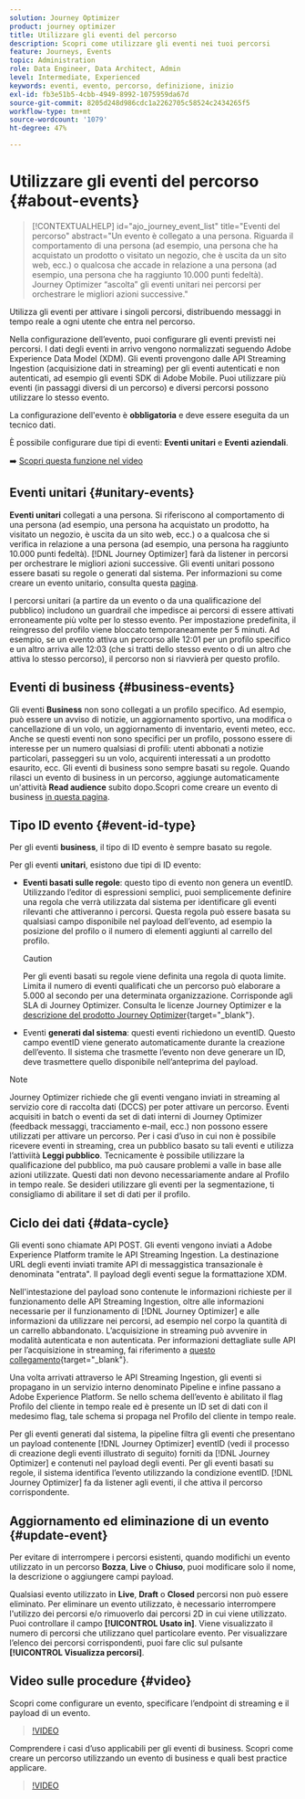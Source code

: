 ```yaml
---
solution: Journey Optimizer
product: journey optimizer
title: Utilizzare gli eventi del percorso
description: Scopri come utilizzare gli eventi nei tuoi percorsi
feature: Journeys, Events
topic: Administration
role: Data Engineer, Data Architect, Admin
level: Intermediate, Experienced
keywords: eventi, evento, percorso, definizione, inizio
exl-id: fb3e51b5-4cbb-4949-8992-1075959da67d
source-git-commit: 8205d248d986cdc1a2262705c58524c2434265f5
workflow-type: tm+mt
source-wordcount: '1079'
ht-degree: 47%

---
```


# Utilizzare gli eventi del percorso {#about-events}

>[!CONTEXTUALHELP]
>id="ajo_journey_event_list"
>title="Eventi del percorso"
>abstract="Un evento è collegato a una persona. Riguarda il comportamento di una persona (ad esempio, una persona che ha acquistato un prodotto o visitato un negozio, che è uscita da un sito web, ecc.) o qualcosa che accade in relazione a una persona (ad esempio, una persona che ha raggiunto 10.000 punti fedeltà). Journey Optimizer “ascolta” gli eventi unitari nei percorsi per orchestrare le migliori azioni successive."

Utilizza gli eventi per attivare i singoli percorsi, distribuendo messaggi in tempo reale a ogni utente che entra nel percorso.

Nella configurazione dell’evento, puoi configurare gli eventi previsti nei percorsi. I dati degli eventi in arrivo vengono normalizzati seguendo Adobe Experience Data Model (XDM). Gli eventi provengono dalle API Streaming Ingestion (acquisizione dati in streaming) per gli eventi autenticati e non autenticati, ad esempio gli eventi SDK di Adobe Mobile. Puoi utilizzare più eventi (in passaggi diversi di un percorso) e diversi percorsi possono utilizzare lo stesso evento.

La configurazione dell&#39;evento è **obbligatoria** e deve essere eseguita da un tecnico dati.

È possibile configurare due tipi di eventi: **Eventi unitari** e **Eventi aziendali**.

➡️ [Scopri questa funzione nel video](#video)

## Eventi unitari {#unitary-events}

**Eventi unitari** collegati a una persona. Si riferiscono al comportamento di una persona (ad esempio, una persona ha acquistato un prodotto, ha visitato un negozio, è uscita da un sito web, ecc.) o a qualcosa che si verifica in relazione a una persona (ad esempio, una persona ha raggiunto 10.000 punti fedeltà). [!DNL Journey Optimizer] farà da listener in percorsi per orchestrare le migliori azioni successive. Gli eventi unitari possono essere basati su regole o generati dal sistema. Per informazioni su come creare un evento unitario, consulta questa [pagina](../event/about-creating.md).

I percorsi unitari (a partire da un evento o da una qualificazione del pubblico) includono un guardrail che impedisce ai percorsi di essere attivati erroneamente più volte per lo stesso evento. Per impostazione predefinita, il reingresso del profilo viene bloccato temporaneamente per 5 minuti. Ad esempio, se un evento attiva un percorso alle 12:01 per un profilo specifico e un altro arriva alle 12:03 (che si tratti dello stesso evento o di un altro che attiva lo stesso percorso), il percorso non si riavvierà per questo profilo.

## Eventi di business {#business-events}

Gli eventi **Business** non sono collegati a un profilo specifico. Ad esempio, può essere un avviso di notizie, un aggiornamento sportivo, una modifica o cancellazione di un volo, un aggiornamento di inventario, eventi meteo, ecc. Anche se questi eventi non sono specifici per un profilo, possono essere di interesse per un numero qualsiasi di profili: utenti abbonati a notizie particolari, passeggeri su un volo, acquirenti interessati a un prodotto esaurito, ecc. Gli eventi di business sono sempre basati su regole. Quando rilasci un evento di business in un percorso, aggiunge automaticamente un&#39;attività **Read audience** subito dopo.Scopri come creare un evento di business [in questa pagina](../event/about-creating-business.md).


## Tipo ID evento {#event-id-type}

Per gli eventi **business**, il tipo di ID evento è sempre basato su regole.

Per gli eventi **unitari**, esistono due tipi di ID evento:

* **Eventi basati sulle regole**: questo tipo di evento non genera un eventID. Utilizzando l’editor di espressioni semplici, puoi semplicemente definire una regola che verrà utilizzata dal sistema per identificare gli eventi rilevanti che attiveranno i percorsi. Questa regola può essere basata su qualsiasi campo disponibile nel payload dell’evento, ad esempio la posizione del profilo o il numero di elementi aggiunti al carrello del profilo.

  >[!CAUTION]
  >
  >Per gli eventi basati su regole viene definita una regola di quota limite. Limita il numero di eventi qualificati che un percorso può elaborare a 5.000 al secondo per una determinata organizzazione. Corrisponde agli SLA di Journey Optimizer. Consulta le licenze Journey Optimizer e la [descrizione del prodotto Journey Optimizer](https://helpx.adobe.com/it/legal/product-descriptions/adobe-journey-optimizer.html){target="_blank"}.

* Eventi **generati dal sistema**: questi eventi richiedono un eventID. Questo campo eventID viene generato automaticamente durante la creazione dell’evento. Il sistema che trasmette l’evento non deve generare un ID, deve trasmettere quello disponibile nell’anteprima del payload.

>[!NOTE]
>
>Journey Optimizer richiede che gli eventi vengano inviati in streaming al servizio core di raccolta dati (DCCS) per poter attivare un percorso. Eventi acquisiti in batch o eventi da set di dati interni di Journey Optimizer (feedback messaggi, tracciamento e-mail, ecc.) non possono essere utilizzati per attivare un percorso. Per i casi d’uso in cui non è possibile ricevere eventi in streaming, crea un pubblico basato su tali eventi e utilizza l’attiviità **Leggi pubblico**. Tecnicamente è possibile utilizzare la qualificazione del pubblico, ma può causare problemi a valle in base alle azioni utilizzate. Questi dati non devono necessariamente andare al Profilo in tempo reale. Se desideri utilizzare gli eventi per la segmentazione, ti consigliamo di abilitare il set di dati per il profilo.

## Ciclo dei dati {#data-cycle}

Gli eventi sono chiamate API POST. Gli eventi vengono inviati a Adobe Experience Platform tramite le API Streaming Ingestion. La destinazione URL degli eventi inviati tramite API di messaggistica transazionale è denominata &quot;entrata&quot;. Il payload degli eventi segue la formattazione XDM.

Nell&#39;intestazione del payload sono contenute le informazioni richieste per il funzionamento delle API Streaming Ingestion, oltre alle informazioni necessarie per il funzionamento di [!DNL Journey Optimizer] e alle informazioni da utilizzare nei percorsi, ad esempio nel corpo la quantità di un carrello abbandonato. L’acquisizione in streaming può avvenire in modalità autenticata e non autenticata. Per informazioni dettagliate sulle API per l’acquisizione in streaming, fai riferimento a [questo collegamento](https://experienceleague.adobe.com/docs/experience-platform/xdm/api/getting-started.html?lang=it){target="_blank"}.

Una volta arrivati attraverso le API Streaming Ingestion, gli eventi si propagano in un servizio interno denominato Pipeline e infine passano a Adobe Experience Platform. Se nello schema dell’evento è abilitato il flag Profilo del cliente in tempo reale ed è presente un ID set di dati con il medesimo flag, tale schema si propaga nel Profilo del cliente in tempo reale.

Per gli eventi generati dal sistema, la pipeline filtra gli eventi che presentano un payload contenente [!DNL Journey Optimizer] eventID (vedi il processo di creazione degli eventi illustrato di seguito) forniti da [!DNL Journey Optimizer] e contenuti nel payload degli eventi. Per gli eventi basati su regole, il sistema identifica l’evento utilizzando la condizione eventID. [!DNL Journey Optimizer] fa da listener agli eventi, il che attiva il percorso corrispondente.

## Aggiornamento ed eliminazione di un evento {#update-event}


Per evitare di interrompere i percorsi esistenti, quando modifichi un evento utilizzato in un percorso **Bozza**, **Live** o **Chiuso**, puoi modificare solo il nome, la descrizione o aggiungere campi payload.

Qualsiasi evento utilizzato in **Live**, **Draft** o **Closed** percorsi non può essere eliminato. Per eliminare un evento utilizzato, è necessario interrompere l&#39;utilizzo dei percorsi e/o rimuoverlo dai percorsi 2D in cui viene utilizzato. Puoi controllare il campo **[!UICONTROL Usato in]**. Viene visualizzato il numero di percorsi che utilizzano quel particolare evento. Per visualizzare l’elenco dei percorsi corrispondenti, puoi fare clic sul pulsante **[!UICONTROL Visualizza percorsi]**.

## Video sulle procedure {#video}

Scopri come configurare un evento, specificare l’endpoint di streaming e il payload di un evento.

>[!VIDEO](https://video.tv.adobe.com/v/3431511?quality=12&captions=ita)

Comprendere i casi d’uso applicabili per gli eventi di business. Scopri come creare un percorso utilizzando un evento di business e quali best practice applicare.

>[!VIDEO](https://video.tv.adobe.com/v/3416326?quality=12&captions=ita)
